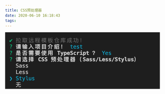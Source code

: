 ```yaml
---
title: CSS预处理器
date: 2020-06-10 16:18:43
tags:
---
```


![](https://raw.githubusercontent.com/patrickpjx/i/master/img/%E6%88%AA%E5%B1%8F2020-06-10%20%E4%B8%8B%E5%8D%884.20.54.png)


